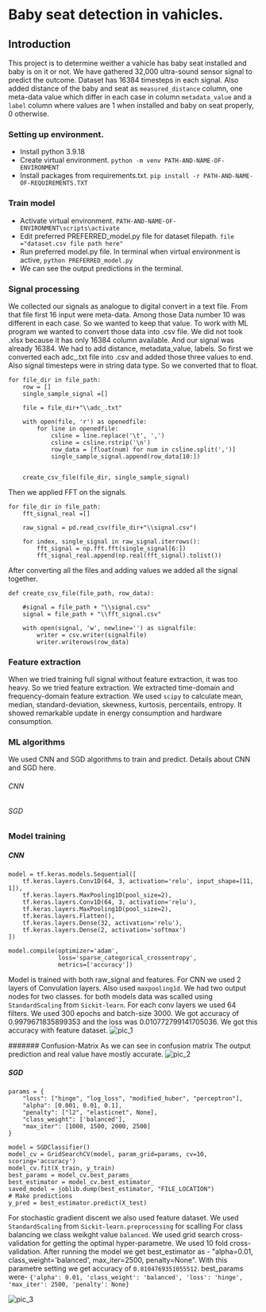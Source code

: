 # Baby seat detection in vahicles.

## Introduction
This project is to determine weither a vahicle has baby seat installed and baby is on it or not.
We have gathered 32,000 ultra-sound sensor signal to predict the outcome. Dataset has 16384 timesteps in each signal. Also added
distance of the baby and seat as `measured_distance` column, one meta-data value which differ in each case in column `metadata_value`
and a `label` column where values are 1 when installed and baby on seat properly, 0 otherwise.

### Setting up environment.
- Install python 3.9.18
- Create virtual environment. `python -m venv PATH-AND-NAME-OF-ENVIRONMENT`
- Install packages from requirements.txt. `pip install -r PATH-AND-NAME-OF-REQUIREMENTS.TXT`

### Train model
- Activate virtual environment. `PATH-AND-NAME-OF-ENVIRONMENT\scripts\activate`
- Edit preferred PREFERRED_model.py file for dataset filepath. `file ="dataset.csv file path here"`
- Run preferred model.py file. In terminal when virtual environment is active, `python PREFERRED_model.py`
- We can see the output predictions in the terminal.

### Signal processing

We collected our signals as analogue to digital convert in a text file. From that file first 16 input were meta-data. Among those Data
number 10 was different in each case. So we wanted to keep that value. To work with ML program we wanted to convert those data 
into .csv file. We did not took .xlsx because it has only 16384 column available. And our signal was already 16384. We had to add
distance, metadata_value, labels. So first we converted each adc_.txt file into .csv and added those three values to end. Also signal
timesteps were in string data type. So we converted that to float.
```
for file_dir in file_path:  
    row = []
    single_sample_signal =[]
    
    file = file_dir+"\\adc_.txt"                                 
    
    with open(file, 'r') as openedfile:                         
        for line in openedfile:
            csline = line.replace('\t', ',')
            csline = csline.rstrip('\n')
            row_data = [float(num) for num in csline.split(',')]
            single_sample_signal.append(row_data[10:])

    
    create_csv_file(file_dir, single_sample_signal)
```
Then we applied FFT on the signals. 
```
for file_dir in file_path:  
    fft_signal_real =[]
    
    raw_signal = pd.read_csv(file_dir+"\\signal.csv")              
    
    for index, single_signal in raw_signal.iterrows():
        fft_signal = np.fft.fft(single_signal[6:])
        fft_signal_real.append(np.real(fft_signal).tolist())
```
After converting all the files and adding values we added all 
the signal together.
```
def create_csv_file(file_path, row_data):
    
    #signal = file_path + "\\signal.csv"
    signal = file_path + "\\fft_signal.csv"
    
    with open(signal, 'w', newline='') as signalfile:
        writer = csv.writer(signalfile)
        writer.writerows(row_data)
```

### Feature extraction
When we tried training full signal without feature extraction, it was too heavy. So we tried feature extraction. We extracted 
time-domain and frequency-domain feature extraction. We used `scipy` to calculate mean, median, standard-deviation, skewness,
kurtosis, percentails, entropy. It showed remarkable update in energy consumption and hardware consumption.

### ML algorithms
We used CNN and SGD algorithms to train and predict. Details about CNN and SGD here.
###### CNN

###### SGD


### Model training
##### CNN
```
model = tf.keras.models.Sequential([
    tf.keras.layers.Conv1D(64, 3, activation='relu', input_shape=[11, 1]),
    tf.keras.layers.MaxPooling1D(pool_size=2),
    tf.keras.layers.Conv1D(64, 3, activation='relu'),
    tf.keras.layers.MaxPooling1D(pool_size=2),
    tf.keras.layers.Flatten(),
    tf.keras.layers.Dense(32, activation='relu'),
    tf.keras.layers.Dense(2, activation='softmax')
])

model.compile(optimizer='adam',
              loss='sparse_categorical_crossentropy',
              metrics=['accuracy'])
```
Model is trained with both raw_signal and features. For CNN we used 2 layers of Convulation layers. Also used `maxpooling1d`.
We had two output nodes for two classes. for both models data was scalled using `StandardScaling` from `Sickit-learn`. For each conv
layers we used 64 filters. We used 300 epochs and batch-size 3000. We got accuracy of 0.9979671835899353 and the loss was 
0.010772799141705036. We got this accuracy with feature dataset.
![pic_1](https://github.com/mirrayhan08/Infant-carrier-car-seat-sensing-in-a-car/assets/51412523/2b3d5d02-75cc-46ea-9c83-f7ee58149fef)

####### Confusion-Matrix
As we can see in confusion matrix The output prediction and real value have mostly accurate.
![pic_2](https://github.com/mirrayhan08/Infant-carrier-car-seat-sensing-in-a-car/assets/51412523/8e05ebc5-94ef-4a64-9092-7a1d6fd8d8ba)

##### SGD
```
params = {
    "loss": ["hinge", "log_loss", "modified_huber", "perceptron"],
    "alpha": [0.001, 0.01, 0.1],
    "penalty": ["l2", "elasticnet", None],
    "class_weight": ['balanced'],
    "max_iter": [1000, 1500, 2000, 2500]
}

model = SGDClassifier()
model_cv = GridSearchCV(model, param_grid=params, cv=10, scoring='accuracy')
model_cv.fit(X_train, y_train)
best_params = model_cv.best_params_
best_estimator = model_cv.best_estimator_
saved_model = joblib.dump(best_estimator, "FILE_LOCATION")
# Make predictions
y_pred = best_estimator.predict(X_test)
```
For stochastic gradient discent we also used feature dataset. We used `StandardScaling` from `Sickit-learn.preprocessing` for scalling
For class balancing we class weikght value `balanced`. We used grid search cross-validation for getting the optimal hyper-parametre.
We used 10 fold cross-validation. After running the model we get best_estimator as - "alpha=0.01, class_weight='balanced',
 max_iter=2500, penalty=None". With this parametre setting we get accuracy of `0.8104769351055512`. best_params were- 
 ```{'alpha': 0.01, 'class_weight': 'balanced', 'loss': 'hinge', 'max_iter': 2500, 'penalty': None}```
 
![pic_3](https://github.com/mirrayhan08/Infant-carrier-car-seat-sensing-in-a-car/assets/51412523/50f5ddfd-d1ff-4fb1-9946-0f5c7f8ff823)


